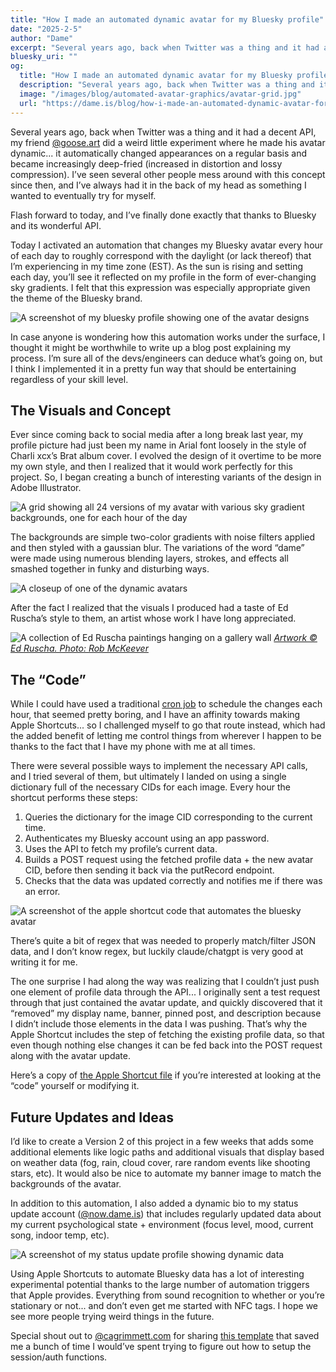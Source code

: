 ```yaml
---
title: "How I made an automated dynamic avatar for my Bluesky profile"
date: "2025-2-5"
author: "Dame"
excerpt: "Several years ago, back when Twitter was a thing and it had a decent API, my friend @goose.art did a weird little experiment where he made his avatar dynamic... it automatically changed appearances on a regular basis and became increasingly deep-fried (increased in distortion and lossy compression). I’ve seen several other people mess around with this concept since then, and I’ve always had it in the back of my head as something I wanted to eventually try for myself."
bluesky_uri: ""
og:
  title: "How I made an automated dynamic avatar for my Bluesky profile"
  description: "Several years ago, back when Twitter was a thing and it had a decent API, my friend @goose.art did a weird little experiment where he made his avatar dynamic... it automatically changed appearances on a regular basis and became increasingly deep-fried (increased in distortion and lossy compression). I’ve seen several other people mess around with this concept since then, and I’ve always had it in the back of my head as something I wanted to eventually try for myself."
  image: "/images/blog/automated-avatar-graphics/avatar-grid.jpg"
  url: "https://dame.is/blog/how-i-made-an-automated-dynamic-avatar-for-my-bluesky-profile"
---
```


Several years ago, back when Twitter was a thing and it had a decent API, my friend [@goose.art](https://bsky.app/profile/goose.art) did a weird little experiment where he made his avatar dynamic... it automatically changed appearances on a regular basis and became increasingly deep-fried (increased in distortion and lossy compression). I’ve seen several other people mess around with this concept since then, and I’ve always had it in the back of my head as something I wanted to eventually try for myself.

Flash forward to today, and I’ve finally done exactly that thanks to Bluesky and its wonderful API.

Today I activated an automation that changes my Bluesky avatar every hour of each day to roughly correspond with the daylight (or lack thereof) that I’m experiencing in my time zone (EST). As the sun is rising and setting each day, you’ll see it reflected on my profile in the form of ever-changing sky gradients. I felt that this expression was especially appropriate given the theme of the Bluesky brand.

![A screenshot of my bluesky profile showing one of the avatar designs](/images/blog/automated-avatar-graphics/avatar-profile.png "avatar profile example")

In case anyone is wondering how this automation works under the surface, I thought it might be worthwhile to write up a blog post explaining my process. I’m sure all of the devs/engineers can deduce what’s going on, but I think I implemented it in a pretty fun way that should be entertaining regardless of your skill level.

## The Visuals and Concept

Ever since coming back to social media after a long break last year, my profile picture had just been my name in Arial font loosely in the style of Charli xcx’s Brat album cover. I evolved the design of it overtime to be more my own style, and  then I realized that it would work perfectly for this project. So, I began creating a bunch of interesting variants of the design in Adobe Illustrator.

![A grid showing all 24 versions of my avatar with various sky gradient backgrounds, one for each hour of the day](/images/blog/automated-avatar-graphics/avatar-grid.jpg "bluesky sky avatar gradients grid")

The backgrounds are simple two-color gradients with noise filters applied and then styled with a gaussian blur. The variations of the word “dame” were made using numerous blending layers, strokes, and effects all smashed together in funky and disturbing ways.

![A closeup of one of the dynamic avatars](/images/blog/automated-avatar-graphics/5pmbig.jpg "bluesky sky avatar close up")

After the fact I realized that the visuals I produced had a taste of Ed Ruscha’s style to them, an artist whose work I have long appreciated. 

![A collection of Ed Ruscha paintings hanging on a gallery wall](/images/blog/automated-avatar-graphics/ed-ruscha-example.jpg "ed ruscha example")
*[Artwork © Ed Ruscha. Photo: Rob McKeever](https://gagosian.com/exhibitions/2017/ed-ruscha-custom-built-intrigue-drawings-1974-1984/)*

## The “Code”

While I could have used a traditional [cron job](https://en.wikipedia.org/wiki/Cron) to schedule the changes each hour, that seemed pretty boring, and I have an affinity towards making Apple Shortcuts... so I challenged myself to go that route instead, which had the added benefit of letting me control things from wherever I happen to be thanks to the fact that I have my phone with me at all times.

There were several possible ways to implement the necessary API calls, and I tried several of them, but ultimately I landed on using a single dictionary full of the necessary CIDs for each image. Every hour the shortcut performs these steps:

1. Queries the dictionary for the image CID corresponding to the current time.
2. Authenticates my Bluesky account using an app password.
3. Uses the API to fetch my profile’s current data.
4. Builds a POST request using the fetched profile data + the new avatar CID, before then sending it back via the putRecord endpoint.
5. Checks that the data was updated correctly and notifies me if there was an error.

![A screenshot of the apple shortcut code that automates the bluesky avatar](/images/blog/automated-avatar-graphics/apple-shortcut.png "bluesky apple shortcut avatar automation")

There’s quite a bit of regex that was needed to properly match/filter JSON data, and I don’t know regex, but luckily claude/chatgpt is very good at writing it for me.

The one surprise I had along the way was realizing that I couldn’t just push one element of profile data through the API... I originally sent a test request through that just contained the avatar update, and quickly discovered that it “removed” my display name, banner, pinned post, and description because I didn’t include those elements in the data I was pushing. That’s why the Apple Shortcut includes the step of fetching the existing profile data, so that even though nothing else changes it can be fed back into the POST request along with the avatar update.

Here’s a copy of [the Apple Shortcut file](https://www.icloud.com/shortcuts/dd304c7087b84a90bd7286c887e94caa) if you’re interested at looking at the “code” yourself or modifying it.

## Future Updates and Ideas

I’d like to create a Version 2 of this project in a few weeks that adds some additional elements like logic paths and additional visuals that display based on weather data (fog, rain, cloud cover, rare random events like shooting stars, etc). It would also be nice to automate my banner image to match the backgrounds of the avatar.

In addition to this automation, I also added a dynamic bio to my status update account ([@now.dame.is](https://bsky.app/profile/did:plc:jucg4ddb2budmcy2pjo5fo2g)) that includes regularly updated data about my current psychological state + environment (focus level, mood, current song, indoor temp, etc).

![A screenshot of my status update profile showing dynamic data](/images/blog/automated-avatar-graphics/bio-profile.png "bio profile example")

Using Apple Shortcuts to automate Bluesky data has a lot of interesting experimental potential thanks to the large number of automation triggers that Apple provides. Everything from sound recognition to whether or you’re stationary or not... and don’t even get me started with NFC tags. I hope we see more people trying weird things in the future.

Special shout out to [@cagrimmett.com](https://bsky.app/profile/did:plc:xs7gyx2tysuh5dy33bvgkntb) for sharing [this template](https://www.icloud.com/shortcuts/aea8c8f6cb074e179be0a28ff2145c48) that saved me a bunch of time  I would’ve spent trying to figure out how to setup the session/auth functions.